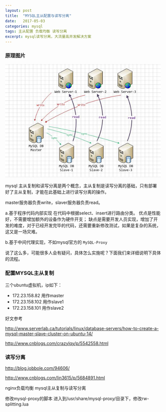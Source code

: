 ```yaml
---
layout: post
title:  "MYSQL主从配置与读写分离"
date:   2017-05-03
categories: mysql
tags: 主从配置 负载均衡 读写分离
excerpt: mysql读写分离，大流量高并发解决方案
---
```



### 原理图片

![Alt text](/image/2017/mysql-master-salve-proxy.jpg "mysql master and slaver")


mysql 主从复制和读写分离是两个概念，主从复制是读写分离的基础，只有部署好了主从复制，才能在此基础上进行读写分离的操作。

master服务器负责write，slaver服务器负责read。

a.基于程序代码内部实现
在代码中根据select、insert进行路由分类。
优点是性能好，不需要增加额外的设备作为硬件开支；
缺点是需要开发人员实现，增加了开发的难度，对于已经开发完毕的代码，还需要重新修改测试，如果是复杂的系统，这又是一场灾难。


b.基于中间代理实现，不如mysql官方的 `MySQL-Proxy`

说了这么多，可能很多人会有疑问，具体怎么实施呢？下面我们来详细说明下具体的流程。


### 配置MYSQL主从复制

三个ubuntu虚拟机，ip如下：
  * 172.23.158.82   用作master
  * 172.23.158.102  用作slave1
  * 172.23.158.101  用作slave2

好文参考

http://www.serverlab.ca/tutorials/linux/database-servers/how-to-create-a-mysql-master-slave-cluster-on-ubuntu-14/

http://www.cnblogs.com/crazylqy/p/5542558.html


### 读写分离

http://blog.jobbole.com/94606/

http://www.cnblogs.com/lin3615/p/5684891.html

nginx负载均衡
mysql主从复制与读写分离

修改mysql-proxy的脚本
进入到/usr/share/mysql-proxy/目录下，修改rw-splitting.lua
